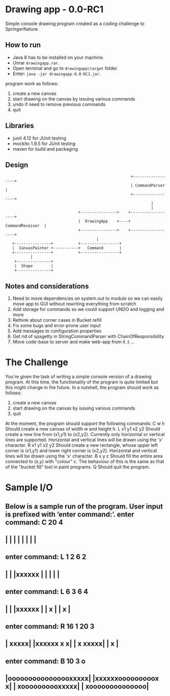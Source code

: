 # Drawing app - 0.0-RC1
Simple console drawing program created as a coding challenge to SpringerNature.

How to run 
----------

*   Java 8 has to be installed on your machine.
*   Unrar ```drawingapp.rar```.
*   Open terminal and go to ```drawingapp\target``` folder.
*   Enter: ```java -jar drawingapp-0.0-RC1.jar```.

program work as follows:

1. create a new canvas
2. start drawing on the canvas by issuing various commands
4. undo if need to remove previous commands
3. quit

Libraries
---------

* junit 4.12     for JUnit testing
* mockito 1.9.5  for JUnit testing
* maven          for build and packaging

Design
------
                                                           +------------------+
                                                           | CommandParser    |
                                                           +------------------+
                                                                    |
                                                                    |
                                    +----------------+    +-------------------+
                                    |  DrawingApp    +----+  CommandReceiver  |
                                    +----------------+    +-------------------+
                                            |
       +----------------+           +-----------------+
       |  CanvasPainter +-----------+   Command       |
       +----------------+           +-----------------+
               |
        +---------------+
        |  Shape        |
        +---------------+


Notes and considerations
------------------------
1. Need to move dependencies on system.out to module so we can easily move app 
   to GUI without rewriting everything from scratch
2. Add storage for commands so we could support UNDO and logging and more
3. Rethink about corner cases in Bucket refill
4. Fix some bugs and error-prone user input
5. Add messages to configuration properties
6. Get rid of spagetty in StringCommandParser with ChainOfResponsibility
7. Move code-base to server and make web-app from it :)
...

# The Challenge
You're given the task of writing a simple console version of a drawing program. At this time,
the functionality of the program is quite limited but this might change in the future. In a
nutshell, the program should work as follows:

1. create a new canvas
2. start drawing on the canvas by issuing various commands
3. quit

At the moment, the program should support the following commands:
C w h Should create a new canvas of width w and height h.
L x1 y1 x2 y2 Should create a new line from (x1,y1) to (x2,y2). Currently only
horizontal or vertical lines are supported. Horizontal and vertical lines
will be drawn using the 'x' character.
R x1 y1 x2 y2 Should create a new rectangle, whose upper left corner is (x1,y1) and
lower right corner is (x2,y2). Horizontal and vertical lines will be drawn
using the 'x' character.
B x y c Should fill the entire area connected to (x,y) with "colour" c. The
behaviour of this is the same as that of the "bucket fill" tool in paint
programs.
Q Should quit the program.

# Sample I/O

Below is a sample run of the program. User input is prefixed with ’enter command:’.
enter command: C 20 4
----------------------
|                    |
|                    |
|                    |
|                    |
----------------------

enter command: L 1 2 6 2
----------------------
|                    |
|xxxxxx              |
|                    |
|                    |
----------------------

enter command: L 6 3 6 4
----------------------
|                    |
|xxxxxx              |
| x                  |
| x                  |
----------------------

enter command: R 16 1 20 3
----------------------
|               xxxxx|
|xxxxxx         x   x|
|     x         xxxxx|
|     x              |
----------------------

enter command: B 10 3 o
----------------------
|oooooooooooooooxxxxx|
|xxxxxxooooooooox   x|
|     xoooooooooxxxxx|
|     xoooooooooooooo|
----------------------
